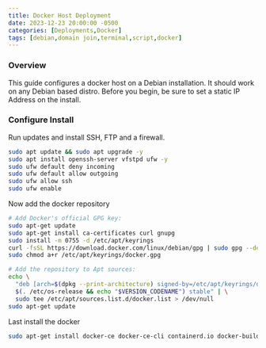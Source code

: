 ```yaml
---
title: Docker Host Deployment
date: 2023-12-23 20:00:00 -0500
categories: [Deployments,Docker]
tags: [debian,domain join,terminal,script,docker]
---
```


### Overview
This guide configures a docker host on a Debian installation. It should work on any Debian based distro.  Before you begin, be sure to set a static IP Address on the install.

### Configure Install
Run updates and install SSH, FTP and a firewall.
```bash
sudo apt update && sudo apt upgrade -y
sudo apt install openssh-server vfstpd ufw -y
sudo ufw default deny incoming
sudo ufw default allow outgoing
sudo ufw allow ssh
sudo ufw enable
```

Now add the docker repository
```bash
# Add Docker's official GPG key:
sudo apt-get update
sudo apt-get install ca-certificates curl gnupg
sudo install -m 0755 -d /etc/apt/keyrings
curl -fsSL https://download.docker.com/linux/debian/gpg | sudo gpg --dearmor -o /etc/apt/keyrings/docker.gpg
sudo chmod a+r /etc/apt/keyrings/docker.gpg

# Add the repository to Apt sources:
echo \
  "deb [arch=$(dpkg --print-architecture) signed-by=/etc/apt/keyrings/docker.gpg] https://download.docker.com/linux/debian \
  $(. /etc/os-release && echo "$VERSION_CODENAME") stable" | \
  sudo tee /etc/apt/sources.list.d/docker.list > /dev/null
sudo apt-get update
```

Last install the docker
```bash
sudo apt-get install docker-ce docker-ce-cli containerd.io docker-buildx-plugin docker-compose-plugin -y
```
